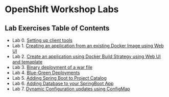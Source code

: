 # OpenShift Workshop Labs


## Lab Exercises Table of Contents
* Lab 0. [Setting up client tools](0-setting-up-client-tools.adoc)
* Lab 1. [Creating an application from an existing Docker Image using Web UI](1a-create-app-from-docker-image.adoc)
* Lab 2. [Create an application using Docker Build Strategy using Web UI and temaplate](2a-create-app-using-docker-build.adoc)
* Lab 3. [Binary deployment of a war file](7-binary-deployment-war-file.adoc)
* Lab 4. [Blue-Green Deployments](9a-bluegreen-deployments.adoc)
* Lab 5. [Adding Spring Boot to Project Catalog](15-adding-springboot-sti-to-catalog.adoc)
* Lab 6. [Adding Database to your SpringBoot App](16-adding-database-to-springboot-app.adoc)
* Lab 7. [Dynamic Configuration updates using ConfigMap](17-dynamic-config-updates-using-configmaps.adoc)
